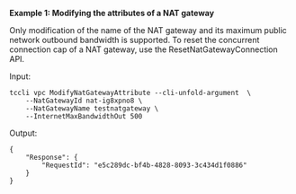 **Example 1: Modifying the attributes of a NAT gateway**

Only modification of the name of the NAT gateway and its maximum public network outbound bandwidth is supported. To reset the concurrent connection cap of a NAT gateway, use the ResetNatGatewayConnection API.

Input: 

```
tccli vpc ModifyNatGatewayAttribute --cli-unfold-argument  \
    --NatGatewayId nat-ig8xpno8 \
    --NatGatewayName testnatgateway \
    --InternetMaxBandwidthOut 500
```

Output: 
```
{
    "Response": {
        "RequestId": "e5c289dc-bf4b-4828-8093-3c434d1f0886"
    }
}
```


